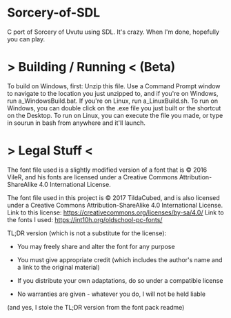 # Sorcery-of-SDL
C port of Sorcery of Uvutu using SDL. It's crazy. When I'm done, hopefully you can play.

# > Building / Running < (Beta)
To build on Windows, first:
Unzip this file.
Use a Command Prompt window to navigate to the location you just unzipped to, and if you're on Windows,
run a_WindowsBuild.bat. If you're on Linux, run a_LinuxBuild.sh. To run on Windows, you can double
click on the .exe file you just built or the shortcut on the Desktop. To run on Linux, you can execute
the file you made, or type in sourun in bash from anywhere and it'll launch.

# > Legal Stuff <
The font file used is a slightly modified version of a font that is © 2016 VileR,
and his fonts are licensed under a Creative Commons Attribution-ShareAlike 4.0 International License.

The font file used in this project is © 2017 TildaCubed,
and is also licensed under a Creative Commons Attribution-ShareAlike 4.0 International License.
Link to this license: https://creativecommons.org/licenses/by-sa/4.0/
Link to the fonts I used: https://int10h.org/oldschool-pc-fonts/

TL;DR version (which is not a substitute for the license):

* You may freely share and alter the font for any purpose

* You must give appropriate credit (which includes the author's name and a link to the original material)

* If you distribute your own adaptations, do so under a compatible license

* No warranties are given - whatever you do, I will not be held liable

(and yes, I stole the TL;DR version from the font pack readme)
